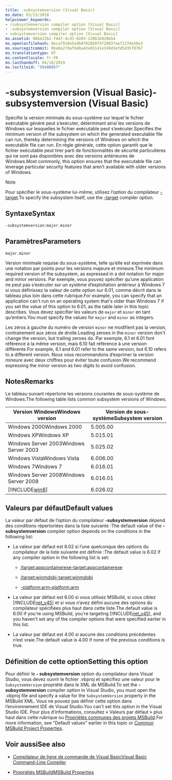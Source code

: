 ```yaml
---
title: -subsystemversion (Visual Basic)
ms.date: 03/13/2018
helpviewer_keywords:
- /subsystemversion compiler option [Visual Basic]
- -subsystemversion compiler option [Visual Basic]
- subsystemversion compiler option [Visual Basic]
ms.assetid: 08be22b2-f447-4cd3-8203-120b1b920b54
ms.openlocfilehash: 0eca7918e5e4b8702858f972003faef1274e56e3
ms.sourcegitcommit: 0be8a279af6d8a43e03141e349d3efd5d35f8767
ms.translationtype: HT
ms.contentlocale: fr-FR
ms.lasthandoff: 04/18/2019
ms.locfileid: "59480857"
---
```

# <a name="-subsystemversion-visual-basic"></a><span data-ttu-id="c28a3-102">-subsystemversion (Visual Basic)</span><span class="sxs-lookup"><span data-stu-id="c28a3-102">-subsystemversion (Visual Basic)</span></span>

<span data-ttu-id="c28a3-103">Spécifie la version minimale du sous-système sur lequel le fichier exécutable généré peut s’exécuter, déterminant ainsi les versions de Windows sur lesquelles le fichier exécutable peut s’exécuter.</span><span class="sxs-lookup"><span data-stu-id="c28a3-103">Specifies the minimum version of the subsystem on which the generated executable file can run, thereby determining the versions of Windows on which the executable file can run.</span></span> <span data-ttu-id="c28a3-104">En règle générale, cette option garantit que le fichier exécutable peut tirer parti de fonctionnalités de sécurité particulières qui ne sont pas disponibles avec des versions antérieures de Windows.</span><span class="sxs-lookup"><span data-stu-id="c28a3-104">Most commonly, this option ensures that the executable file can leverage particular security features that aren’t available with older versions of Windows.</span></span>

> [!NOTE]
> <span data-ttu-id="c28a3-105">Pour spécifier le sous-système lui-même, utilisez l’option du compilateur [-target](../../../csharp/language-reference/compiler-options/target-compiler-option.md).</span><span class="sxs-lookup"><span data-stu-id="c28a3-105">To specify the subsystem itself, use the [-target](../../../csharp/language-reference/compiler-options/target-compiler-option.md) compiler option.</span></span>

## <a name="syntax"></a><span data-ttu-id="c28a3-106">Syntaxe</span><span class="sxs-lookup"><span data-stu-id="c28a3-106">Syntax</span></span>

```vb
-subsystemversion:major.minor
```

## <a name="parameters"></a><span data-ttu-id="c28a3-107">Paramètres</span><span class="sxs-lookup"><span data-stu-id="c28a3-107">Parameters</span></span>

`major.minor`

<span data-ttu-id="c28a3-108">Version minimale requise du sous-système, telle qu’elle est exprimée dans une notation par points pour les versions majeure et mineure.</span><span class="sxs-lookup"><span data-stu-id="c28a3-108">The minimum required version of the subsystem, as expressed in a dot notation for major and minor versions.</span></span> <span data-ttu-id="c28a3-109">Par exemple, vous pouvez spécifier qu’une application ne peut pas s’exécuter sur un système d’exploitation antérieur à Windows 7 si vous définissez la valeur de cette option sur 6.01, comme décrit dans le tableau plus loin dans cette rubrique.</span><span class="sxs-lookup"><span data-stu-id="c28a3-109">For example, you can specify that an application can't run on an operating system that's older than Windows 7 if you set the value of this option to 6.01, as the table later in this topic describes.</span></span> <span data-ttu-id="c28a3-110">Vous devez spécifier les valeurs de `major` et `minor` en tant qu’entiers.</span><span class="sxs-lookup"><span data-stu-id="c28a3-110">You must specify the values for `major` and `minor` as integers.</span></span>

<span data-ttu-id="c28a3-111">Les zéros à gauche du numéro de version `minor` ne modifient pas la version, contrairement aux zéros de droite.</span><span class="sxs-lookup"><span data-stu-id="c28a3-111">Leading zeroes in the `minor` version don't change the version, but trailing zeroes do.</span></span> <span data-ttu-id="c28a3-112">Par exemple, 6.1 et 6.01 font référence à la même version, mais 6.10 fait référence à une version différente.</span><span class="sxs-lookup"><span data-stu-id="c28a3-112">For example, 6.1 and 6.01 refer to the same version, but 6.10 refers to a different version.</span></span> <span data-ttu-id="c28a3-113">Nous vous recommandons d’exprimer la version mineure avec deux chiffres pour éviter toute confusion.</span><span class="sxs-lookup"><span data-stu-id="c28a3-113">We recommend expressing the minor version as two digits to avoid confusion.</span></span>

## <a name="remarks"></a><span data-ttu-id="c28a3-114">Notes</span><span class="sxs-lookup"><span data-stu-id="c28a3-114">Remarks</span></span>

<span data-ttu-id="c28a3-115">Le tableau suivant répertorie les versions courantes de sous-système de Windows.</span><span class="sxs-lookup"><span data-stu-id="c28a3-115">The following table lists common subsystem versions of Windows.</span></span>

|<span data-ttu-id="c28a3-116">Version Windows</span><span class="sxs-lookup"><span data-stu-id="c28a3-116">Windows version</span></span>|<span data-ttu-id="c28a3-117">Version de sous-système</span><span class="sxs-lookup"><span data-stu-id="c28a3-117">Subsystem version</span></span>|
|---------------------|-----------------------|
|<span data-ttu-id="c28a3-118">Windows 2000</span><span class="sxs-lookup"><span data-stu-id="c28a3-118">Windows 2000</span></span>|<span data-ttu-id="c28a3-119">5.00</span><span class="sxs-lookup"><span data-stu-id="c28a3-119">5.00</span></span>|
|<span data-ttu-id="c28a3-120">Windows XP</span><span class="sxs-lookup"><span data-stu-id="c28a3-120">Windows XP</span></span>|<span data-ttu-id="c28a3-121">5.01</span><span class="sxs-lookup"><span data-stu-id="c28a3-121">5.01</span></span>|
|<span data-ttu-id="c28a3-122">Windows Server 2003</span><span class="sxs-lookup"><span data-stu-id="c28a3-122">Windows Server 2003</span></span>|<span data-ttu-id="c28a3-123">5.02</span><span class="sxs-lookup"><span data-stu-id="c28a3-123">5.02</span></span>|
|<span data-ttu-id="c28a3-124">Windows Vista</span><span class="sxs-lookup"><span data-stu-id="c28a3-124">Windows Vista</span></span>|<span data-ttu-id="c28a3-125">6.00</span><span class="sxs-lookup"><span data-stu-id="c28a3-125">6.00</span></span>|
|<span data-ttu-id="c28a3-126">Windows 7</span><span class="sxs-lookup"><span data-stu-id="c28a3-126">Windows 7</span></span>|<span data-ttu-id="c28a3-127">6.01</span><span class="sxs-lookup"><span data-stu-id="c28a3-127">6.01</span></span>|
|<span data-ttu-id="c28a3-128">Windows Server 2008</span><span class="sxs-lookup"><span data-stu-id="c28a3-128">Windows Server 2008</span></span>|<span data-ttu-id="c28a3-129">6.01</span><span class="sxs-lookup"><span data-stu-id="c28a3-129">6.01</span></span>|
|[!INCLUDE[win8](~/includes/win8-md.md)]|<span data-ttu-id="c28a3-130">6.02</span><span class="sxs-lookup"><span data-stu-id="c28a3-130">6.02</span></span>|

## <a name="default-values"></a><span data-ttu-id="c28a3-131">Valeurs par défaut</span><span class="sxs-lookup"><span data-stu-id="c28a3-131">Default values</span></span>

<span data-ttu-id="c28a3-132">La valeur par défaut de l’option du compilateur **-subsystemversion** dépend des conditions répertoriées dans la liste suivante :</span><span class="sxs-lookup"><span data-stu-id="c28a3-132">The default value of the **-subsystemversion** compiler option depends on the conditions in the following list:</span></span>

- <span data-ttu-id="c28a3-133">La valeur par défaut est 6.02 si l’une quelconque des options du compilateur de la liste suivante est définie :</span><span class="sxs-lookup"><span data-stu-id="c28a3-133">The default value is 6.02 if any compiler option in the following list is set:</span></span>

  - [<span data-ttu-id="c28a3-134">/target:appcontainerexe</span><span class="sxs-lookup"><span data-stu-id="c28a3-134">-target:appcontainerexe</span></span>](../../../visual-basic/reference/command-line-compiler/target.md)

  - [<span data-ttu-id="c28a3-135">/target:winmdobj</span><span class="sxs-lookup"><span data-stu-id="c28a3-135">-target:winmdobj</span></span>](../../../visual-basic/reference/command-line-compiler/target.md)

  - [<span data-ttu-id="c28a3-136">-platform:arm</span><span class="sxs-lookup"><span data-stu-id="c28a3-136">-platform:arm</span></span>](../../../visual-basic/reference/command-line-compiler/platform.md)

- <span data-ttu-id="c28a3-137">La valeur par défaut est 6.00 si vous utilisez MSBuild, si vous ciblez [!INCLUDE[net_v45](~/includes/net-v45-md.md)] et si vous n’avez défini aucune des options du compilateur spécifiées plus haut dans cette liste.</span><span class="sxs-lookup"><span data-stu-id="c28a3-137">The default value is 6.00 if you're using MSBuild, you're targeting [!INCLUDE[net_v45](~/includes/net-v45-md.md)], and you haven't set any of the compiler options that were specified earlier in this list.</span></span>

- <span data-ttu-id="c28a3-138">La valeur par défaut est 4.00 si aucune des conditions précédentes n’est vraie.</span><span class="sxs-lookup"><span data-stu-id="c28a3-138">The default value is 4.00 if none of the previous conditions is true.</span></span>

## <a name="setting-this-option"></a><span data-ttu-id="c28a3-139">Définition de cette option</span><span class="sxs-lookup"><span data-stu-id="c28a3-139">Setting this option</span></span>

<span data-ttu-id="c28a3-140">Pour définir le **- subsystemversion** option du compilateur dans Visual Studio, vous devez ouvrir le fichier .vbproj et spécifiez une valeur pour le `SubsystemVersion` propriété dans le XML de MSBuild.</span><span class="sxs-lookup"><span data-stu-id="c28a3-140">To set the **-subsystemversion** compiler option in Visual Studio, you must open the .vbproj file and specify a value for the `SubsystemVersion` property in the MSBuild XML.</span></span> <span data-ttu-id="c28a3-141">Vous ne pouvez pas définir cette option dans l’environnement IDE de Visual Studio.</span><span class="sxs-lookup"><span data-stu-id="c28a3-141">You can't set this option in the Visual Studio IDE.</span></span> <span data-ttu-id="c28a3-142">Pour plus d’informations, consultez « Valeurs par défaut » plus haut dans cette rubrique ou [Propriétés communes des projets MSBuild](/visualstudio/msbuild/common-msbuild-project-properties).</span><span class="sxs-lookup"><span data-stu-id="c28a3-142">For more information, see "Default values" earlier in this topic or [Common MSBuild Project Properties](/visualstudio/msbuild/common-msbuild-project-properties).</span></span>

## <a name="see-also"></a><span data-ttu-id="c28a3-143">Voir aussi</span><span class="sxs-lookup"><span data-stu-id="c28a3-143">See also</span></span>

- [<span data-ttu-id="c28a3-144">Compilateur de ligne de commande de Visual Basic</span><span class="sxs-lookup"><span data-stu-id="c28a3-144">Visual Basic Command-Line Compiler</span></span>](../../../visual-basic/reference/command-line-compiler/index.md)

- [<span data-ttu-id="c28a3-145">Propriétés MSBuild</span><span class="sxs-lookup"><span data-stu-id="c28a3-145">MSBuild Properties</span></span>](/visualstudio/msbuild/msbuild-properties)
